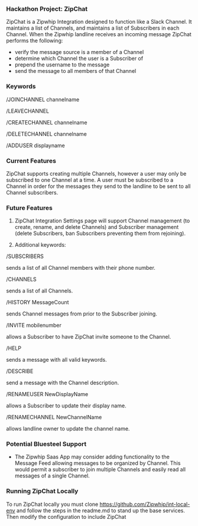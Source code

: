 ### Hackathon Project: ZipChat

ZipChat is a Zipwhip Integration designed to function like a Slack Channel.
It maintains a list of Channels, and maintains a list of Subscribers in each Channel.
When the Zipwhip landline receives an incoming message ZipChat performs the following:
* verify the message source is a member of a Channel
* determine which Channel the user is a Subscriber of
* prepend the username to the message
* send the message to all members of that Channel

### Keywords

/JOINCHANNEL channelname

/LEAVECHANNEL

/CREATECHANNEL channelname

/DELETECHANNEL channelname

/ADDUSER displayname

### Current Features

ZipChat supports creating multiple Channels, however a user may only be subscribed to one Channel at a time.
A user must be subscribed to a Channel in order for the messages they send to the landline to be sent to all
Channel subscribers.

### Future Features

1. ZipChat Integration Settings page will support Channel management (to create, rename, and delete Channels)
and Subscriber management (delete Subscribers, ban Subscribers preventing them from rejoining).

2. Additional keywords:

/SUBSCRIBERS

sends a list of all Channel members with their phone number.

/CHANNELS

sends a list of all Channels.

/HISTORY MessageCount

sends Channel messages from prior to the Subscriber joining.

/INVITE mobilenumber

allows a Subscriber to have ZipChat invite someone to the Channel.

/HELP

sends a message with all valid keywords.

/DESCRIBE

send a message with the Channel description.

/RENAMEUSER NewDisplayName

allows a Subscriber to update their display name.

/RENAMECHANNEL NewChannelName

allows landline owner to update the channel name.

### Potential Bluesteel Support

* The Zipwhip Saas App may consider adding functionality to the Message Feed allowing messages to be
organized by Channel. This would permit a subscriber to join multiple Channels and easily read all
messages of a single Channel.

### Running ZipChat Locally

To run ZipChat locally you must clone https://github.com/Zipwhip/int-local-env and follow the steps
in the readme.md to stand up the base services. Then modify the configuration to include ZipChat
